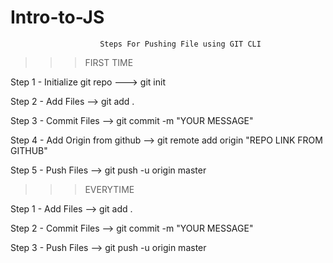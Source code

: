 # Intro-to-JS
                        Steps For Pushing File using GIT CLI
>>>FIRST TIME

Step 1 - Initialize git repo ---> git init

Step 2 - Add Files --> git add .

Step 3 - Commit Files --> git commit -m "YOUR MESSAGE"

Step 4 - Add Origin from github --> git remote add origin "REPO LINK FROM GITHUB"

Step 5 - Push Files --> git push -u origin master
>>>EVERYTIME

Step 1 - Add Files --> git add .

Step 2 - Commit Files --> git commit -m "YOUR MESSAGE"

Step 3 - Push Files --> git push -u origin master
                                          
